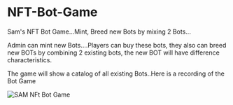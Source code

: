 # NFT-Bot-Game
Sam's NFT Bot Game...Mint, Breed new Bots by mixing 2 Bots...

Admin can mint new Bots....Players can buy these bots, they also can breed new BOTs by combining 2 existing bots, the new BOT will have difference characteristics. 

The game will show a catalog of all existing Bots..Here is a recording of the Bot Game


![SAM NFt Bot Game](https://user-images.githubusercontent.com/5169927/161375337-3f5bb710-7768-430d-a7bf-50a39a247e53.gif)
